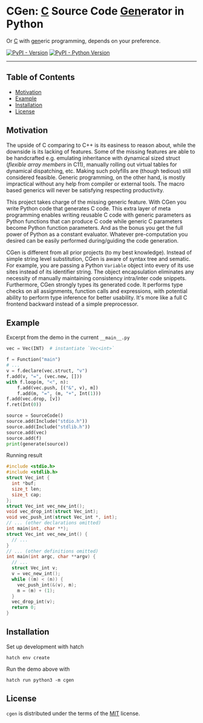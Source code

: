 # CGen: <ins>C</ins> Source Code <ins>Gen</ins>erator in Python

Or <ins>C</ins> with <ins>gen</ins>eric programming, depends on your preference.

[![PyPI - Version](https://img.shields.io/pypi/v/cgen.svg)](https://pypi.org/project/cgen)
[![PyPI - Python Version](https://img.shields.io/pypi/pyversions/cgen.svg)](https://pypi.org/project/cgen)

-----

## Table of Contents

- [Motivation](#motivation)
- [Example](#example)
- [Installation](#installation)
- [License](#license)

## Motivation

The upside of C comparing to C++ is its easiness to reason about, while the downside is its lacking of features. Some of the missing features are able to be handcrafted e.g. emulating inheritance with dynamical sized struct (*flexible array members* in C11), manually rolling out virtual tables for dynamical dispatching, etc. Making such polyfills are (though tedious) still considered feasible. Generic programming, on the other hand, is mostly impractical without any help from compiler or external tools. The macro based generics will never be satisfying respecting productivity.

This project takes charge of the missing generic feature. With CGen you write Python code that generates C code. This extra layer of meta programming enables writing reusable C code with generic parameters as Python functions that can produce C code while generic C parameters become Python function parameters. And as the bonus you get the full power of Python as a constant evaluator. Whatever pre-computation you desired can be easily performed during/guiding the code generation.

CGen is different from all prior projects (to my best knowledge). Instead of simple string level substitution, CGen is aware of syntax tree and sematic. For example, you are passing a Python `Variable` object into every of its use sites instead of its identifier string. The object encapsulation eliminates any necessity of manually maintaining consistency intra/inter code snippets. Furthermore, CGen strongly types its generated code. It performs type checks on all assignments, function calls and expressions, with potential ability to perform type inference for better usability. It's more like a full C frontend backward instead of a simple preprocessor.

## Example

Excerpt from the demo in the current `__main__.py`

```python
vec = Vec(INT)  # instantiate `Vec<int>`

f = Function("main")
# ...
v = f.declare(vec.struct, "v")
f.add(v, "=", (vec.new, []))
with f.loop(m, "<", n):
    f.add(vec.push, [("&", v), m])
    f.add(m, "=", (m, "+", Int(1)))
f.add(vec.drop, [v])
f.ret(Int(0))

source = SourceCode()
source.add(Include("stdio.h"))
source.add(Include("stdlib.h"))
source.add(vec)
source.add(f)
print(generate(source))

```

Running result

```c
#include <stdio.h>
#include <stdlib.h>
struct Vec_int {
  int *buf;
  size_t len;
  size_t cap;
};
struct Vec_int vec_new_int();
void vec_drop_int(struct Vec_int);
void vec_push_int(struct Vec_int *, int);
// ... (other declarations omitted)
int main(int, char **);
struct Vec_int vec_new_int() {
  // ...
}
// ... (other definitions omitted)
int main(int argc, char **argv) {
  // ...
  struct Vec_int v;
  v = vec_new_int();
  while ((m) < (n)) {
    vec_push_int(&(v), m);
    m = (m) + (1);
  }
  vec_drop_int(v);
  return 0;
}
```

## Installation

Set up development with hatch

```console
hatch env create
```

Run the demo above with

```console
hatch run python3 -m cgen
```

## License

`cgen` is distributed under the terms of the [MIT](https://spdx.org/licenses/MIT.html) license.
